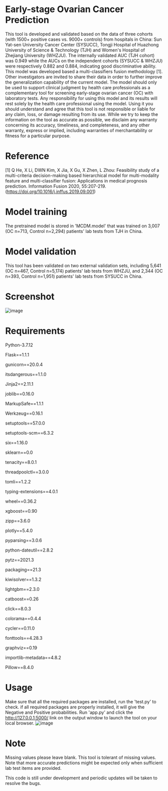 # Early-stage Ovarian Cancer Prediction
This tool is developed and validated based on the data of three cohorts (with 1500+ positive cases vs. 9000+ controls) from hospitals in China: Sun Yat-sen University Cancer Center (SYSUCC), Tongji Hospital of Huazhong University of Science & Technology (TJH) and Women's Hospital of Zhejiang University (WHZJU). The internally validated AUC (TJH cohort) was 0.949 while the AUCs on the independent cohorts (SYSUCC & WHZJU) were respectively 0.882 and 0.884, indicating good discriminative ability. This model was developed based a multi-classifiers fusion methodology [1]. Other investigators are invited to share their data in order to further improve the generalization capability of the current model. The model should only be used to support clinical judgment by health care professionals as a complementary tool for screening early-stage ovarian cancer (OC) with laboratory tests. Any responsibility for using this model and its results will rest solely by the health care professional using the model. Using it you should understand and agree that this tool is not responsible or liable for any claim, loss, or damage resulting from its use. While we try to keep the information on the tool as accurate as possible, we disclaim any warranty concerning its accuracy, timeliness, and completeness, and any other warranty, express or implied, including warranties of merchantability or fitness for a particular purpose.

# Reference
[1] Q He, X Li, DWN Kim, X Jia, X Gu, X Zhen, L Zhou: Feasibility study of a multi-criteria decision-making based hierarchical model for multi-modality feature and multi-classifier fusion: Applications in medical prognosis prediction. Information Fusion 2020, 55:207-219.(https://doi.org/10.1016/j.inffus.2019.09.001)

# Model training
The pretrained model is stored in 'MCDM.model' that was trained on 3,007 (OC n=713, Control n=2,294) patients' lab tests from TJH in China. 

# Model validation
This tool has been validated on two external validation sets, including 5,641 (OC n=467, Control n=5,174) patients' lab tests from WHZJU, and 2,344 (OC n=393, Control n=1,951) patients' lab tests from SYSUCC in China. 

# Screenshot
![image](https://user-images.githubusercontent.com/131331281/233329985-1f32a9ab-242a-4ca2-b1aa-f02d3cff00a2.png)

# Requirements
Python-3.7.12

Flask==1.1.1

gunicorn==20.0.4

itsdangerous==1.1.0

Jinja2==2.11.1

joblib==0.16.0

MarkupSafe==1.1.1

Werkzeug==0.16.1

setuptools==57.0.0

setuptools-scm==6.3.2	

six==1.16.0	

sklearn==0.0	

tenacity==8.0.1	

threadpoolctl==3.0.0	

tomli==1.2.2	

typing-extensions==4.0.1	

wheel==0.36.2	

xgboost==0.90	

zipp==3.6.0

plotly==5.4.0	

pyparsing==3.0.6

python-dateutil==2.8.2	

pytz==2021.3

packaging==21.3

kiwisolver==1.3.2	

lightgbm==2.3.0

catboost==0.26	

click==8.0.3	

colorama==0.4.4	

cycler==0.11.0	

fonttools==4.28.3	

graphviz==0.19	

importlib-metadata==4.8.2	

Pillow==8.4.0





# Usage
Make sure that all the required packages are installed, run the 'test.py' to check.  if all required packages are properly installed, it will give the Negative and Positive probabilities. Run 'app.py' and click the http://127.0.0.1:5000/ link on the output window to launch the tool on your local browser. 
![image](https://user-images.githubusercontent.com/131331281/233333144-6dcc19c0-9c8a-4b1f-b8db-9657c23d687e.png)


# Note
Missing values please leave blank. This tool is tolerant of missing values. Note that more accurate predictions might be expected only when sufficient lab test items are provided. 

This code is still under development and periodic updates will be taken to resolve the bugs.
